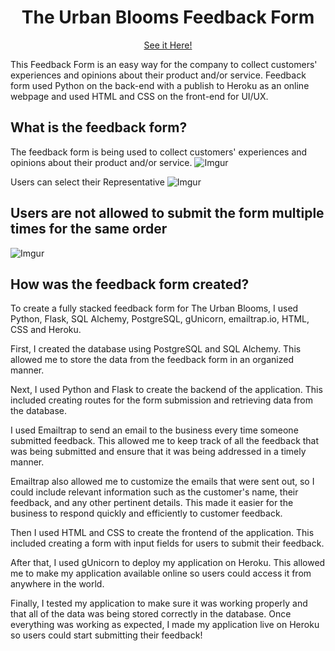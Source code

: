 <p align= "center">
  <h1 align= "center">The Urban Blooms Feedback Form</h1>
</p>
<a href="https://theurbanbloomsfeedback.herokuapp.com/"><p align="center">See it Here!</p></a>

This Feedback Form is an easy way for the company to collect customers' experiences and opinions about their product and/or service. Feedback form used Python on the back-end with a publish to Heroku as an online webpage and used HTML and CSS on the front-end for UI/UX.

## What is the feedback form?
The feedback form is being used to collect customers' experiences and opinions about their product and/or service.
![Imgur](https://i.imgur.com/QCapDzu.png)

Users can select their Representative
![Imgur](https://i.imgur.com/Hh92X8m.png)

## Users are not allowed to submit the form multiple times for the same order
![Imgur](https://i.imgur.com/vxsWfVA.png)


## How was the feedback form created?

To create a fully stacked feedback form for The Urban Blooms, I used Python, Flask, SQL Alchemy, PostgreSQL, gUnicorn, emailtrap.io, HTML, CSS and Heroku. 

First, I created the database using PostgreSQL and SQL Alchemy. This allowed me to store the data from the feedback form in an organized manner. 

Next, I used Python and Flask to create the backend of the application. This included creating routes for the form submission and retrieving data from the database. 

I used Emailtrap to send an email to the business every time someone submitted feedback. This allowed me to keep track of all the feedback that was being submitted and ensure that it was being addressed in a timely manner.

Emailtrap also allowed me to customize the emails that were sent out, so I could include relevant information such as the customer's name, their feedback, and any other pertinent details. This made it easier for the business to respond quickly and efficiently to customer feedback.

Then I used HTML and CSS to create the frontend of the application. This included creating a form with input fields for users to submit their feedback. 

After that, I used gUnicorn to deploy my application on Heroku. This allowed me to make my application available online so users could access it from anywhere in the world. 

Finally, I tested my application to make sure it was working properly and that all of the data was being stored correctly in the database. Once everything was working as expected, I made my application live on Heroku so users could start submitting their feedback!
